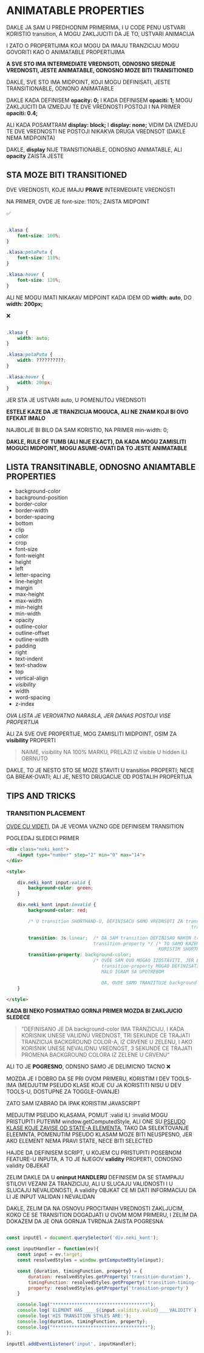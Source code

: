 # ANIMATABLE PROPERTIES

DAKLE JA SAM U PREDHODNIM PRIMERIMA, I U CODE PENU USTVARI KORISTIO transition, A MOGU ZAKLJUCITI DA JE TO, USTVARI ANIMACIJA

I ZATO O PROPERTIJIMA KOJI MOGU DA IMAJU TRANZICIJU MOGU GOVORITI KAO O ANIMATABLE PROPERTIJIMA

**A SVE STO IMA INTERMEDIATE VREDNSOTI, ODNOSNO SREDNJE VREDNOSTI, JESTE ANIMATABLE, ODNOSNO MOZE BITI TRANSITIONED**

DAKLE, SVE STO IMA MIDPOINT, KOJI MOGU DEFINISATI, JESTE TRANSITIONABLE, ODNONO ANIMATABLE

DAKLE KADA DEFINISEM **opacity: 0;** I KADA DEFINISEM **opaciti: 1;** MOGU ZAKLJUCITI DA IZMEDJU TE DVE VREDNOSTI POSTOJI I NA PRIMER **opaciti: 0.4;**

ALI KADA POSAMTRAM **display: block;** I **display: none;** VIDIM DA IZMEDJU TE DVE VREDNOSTI NE POSTOJI NIKAKVA DRUGA VREDNSOT (DAKLE NEMA MIDPOINTA)

DAKLE, **display** NIJE TRANSITIONABLE, ODNOSNO ANIMATABLE, ALI **opacity** ZAISTA JESTE

## STA MOZE BITI TRANSITIONED

DVE VREDNOSTI, KOJE IMAJU **PRAVE** INTERMEDIATE VREDNOSTI

NA PRIMER, OVDE JE font-size: 110%; ZAISTA MIDPOINT

:white_check_mark:

```CSS

.klasa {
    font-size: 100%;
}

.klasa:polaPuta {
    font-size: 110%;
}

.klasa:hover {
    font-size: 120%;
}

```

ALI NE MOGU IMATI NIKAKAV MIDPOINT KADA IDEM OD **width: auto**, DO **width: 200px;**

:x:

```CSS

.klasa {
    width: auto;
}

.klasa:polaPuta {
    width: ??????????;
}

.klasa:hover {
    width: 200px;
}

```

JER STA JE USTVARI auto, U POMENUTOJ VREDNSOTI

**ESTELE KAZE DA JE TRANZICIJA MOGUCA, ALI NE ZNAM KOJI BI OVO EFEKAT IMALO**

NAJBOLJE BI BILO DA SAM KORISTIO, NA PRIMER  min-width: 0;

**DAKLE, RULE OF TUMB (ALI NIJE EXACT), DA KADA MOGU ZAMISLITI MOGUCI MIDPOINT, MOGU ASUME-OVATI DA TO JESTE ANIMATABLE**

## LISTA TRANSITINABLE, ODNOSNO ANIAMTABLE PROPERTIES

- background-color
- background-position
- border-color
- border-width
- border-spacing
- bottom
- clip
- color
- crop
- font-size
- font-weight
- height
- left
- letter-spacing
- line-height
- margin
- max-height
- max-width
- min-height
- min-width
- opacity
- outline-color
- outline-offset
- outline-width
- padding
- right
- text-indent
- text-shadow
- top
- vertical-align
- *visibility*
- width
- word-spacing
- z-index

*OVA LISTA JE VEROVATNO NARASLA, JER DANAS POSTOJI VISE PROPERTIJA*

ALI ZA SVE OVE PROPERTIJE, MOG ZAMISLITI MIDPOINT, OSIM ZA **visibility** PROPERTI

> NAIME, visibility NA 100% MARKU, PRELAZI IZ visible U hidden ILI OBRNUTO

DAKLE, TO JE NESTO STO SE MOZE STAVITI U transition PROPERTI; NECE GA BREAK-OVATI; ALI JE, NESTO DRUGACIJE OD POSTALIH PROPERTIJA

## TIPS AND TRICKS

### TRANSITION PLACEMENT

[OVDE CU VIDETI](https://estelle.github.io/cssmastery/animations/#slide14), DA JE VEOMA VAZNO GDE DEFINISEM TRANSITION

POGLEDAJ SLEDECI PRIMER

```HTML
<div class="neki_kont">
    <input type="number" step="2" min="0" max="14">
</div>

<style>

    div.neki_kont input:valid {
        background-color: green;
    }

    div.neki_kont input:invalid {
        background-color: red;

        /* U transition SHORTHAND-U, DEFINISACU SAMO VREDNSOTI ZA transition-duration          I
                                                                    transition-timing-function            */

        transition: 3s linear;  /* DA SAM transition DEFINISAO NAKON transition-property, ONDA BI OVERRIDE-OVALO
                                transition-property */ /* TO SAMO KAZEM JER TREBA DA VODIM RACUNA O OVOME, KADA
                                                        KORISTIM SHORTHAND NA OVAKO NESMOTREN NACIN */
        transition-property: background-color;
                                /* OVDE SAM OVO MOGAO IZOSTAVITI, JER BI TADA PO DEFAULTU BILO all, ILI SAM
                                   transition-property MOGAO DEFINISATI U SKLOPU SHORTHAND-A, ALI ZELIM DA SE
                                   MALO IGRAM SA UPOTREBOM

                                   DA, OVDE SAMO TRANZITUJE background-color */
    }

</style>
```

**KADA BI NEKO POSMATRAO GORNJI PRIMER MOZDA BI ZAKLJUCIO SLEDECE**

>"DEFINISANO JE DA background-color IMA TRANZICIJU, I KADA KORISNIK UNESE VALIDNU VREDNOST, TRI SEKUNDE CE TRAJATI TRANZICIJA BACKGROUND COLOR-A, IZ CRVENE U ZELENU, I AKO KORISNIK UNESE NEVALIDNU VREDNOST, 3 SEKUNDE CE TRAJATI PROMENA BACKGROUND COLORA IZ ZELENE U CRVENU"

ALI TO JE **POGRESNO**, ODNSNO SAMO JE DELIMICNO TACNO :x:

MOZDA JE I DOBRO DA SE PRI OVOM PRIMERU, KORISTIM I DEV TOOLS-IMA (MEDJUTIM PSEUDO KLASE KOJE CU JA KORISTITI NISU U DEV TOOLS-U, DOSTUPNE ZA TOGGLE-OVANJE)

ZATO SAM IZABRAO DA IPAK KORISTIM JAVASCRIPT

MEDJUTIM PSEUDO KLASAMA, POMUT :valid ILI :invalid MOGU PRISTUPITI PUTEWM window.getComputedStyle, ALI ONE SU [PSEUDO KLASE KOJE ZAVISE OD STATE-A ELEMENTA](https://github.com/Rade58/apis_trying_out_and_practicing/blob/master/css_in_dept/2.%20UI%20pseudo%20klase%2C%20based%20on%20state.md), TAKO DA SELEKTOVANJE ELEEMNTA, POMENUTIM PSEUDO KLASAM MOZE BITI NEUSPESNO, JER AKO ELEMENT NEMA PRAVI STATE, NECE BITI SELECTED

HAJDE DA DEFINISEM SCRIPT, U KOJEM CU PRISTUPITI POSEBNOM FEATURE-U INPUTA, A TO JE NJEGOV **validity** PROPERTI, ODNOSNO validity OBJEKAT

ZELIM DAKLE DA U **oninput HANDLERU** DEFINISEM DA SE STAMPAJU STILOVI VEZANI ZA TRANZICIJU, ALI U SLUCAJU VALIDNOSTI I U SLUCAJU NEVALIDNOSTI, A validity OBJKAT CE MI DATI INFORMACIJU DA LI JE INPUT VALIDAN I NEVALIDAN

DAKLE, ZELIM DA NA OSNOVU PROCITANIH VREDNOSTI ZAKLJUCIM, KOKO CE SE TRANSITION DOGADJATI U OVOM MOM PRIMERU, I ZELIM DA DOKAZEM DA JE ONA GORNJA TVRDNJA ZAISTA POGRESNA

```JAVASCRIPT

const inputEl = document.querySelector('div.neki_kont');

const inputHandler = function(ev){
    const input = ev.target;
    const resolvedStyles = window.getComputedStyle(input);

    const {duration, timingFunction, property} = {
        duration: resolvedStyles.getProperty('transition-duration'),
        timingFunction: resolvedStyles.getProperty('transition-timing-function'),
        property: resolvedStyles.getProperty('transition-property')
    }

    console.log("***********************************");
    console.log(`ELEMENT HAS ____${input.validity.valid}____VALIDITY`);
    console.log('HIS TRANSITION STYLES ARE:');
    console.log(duration, timingFunction, property);
    console.log("***********************************");
};

inputEl.addEventListener('input', inputHandler);

```